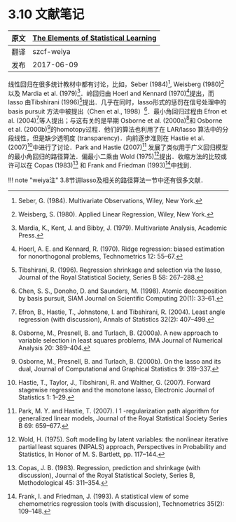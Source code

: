 # 3.10 文献笔记

| 原文   | [The Elements of Statistical Learning](https://esl.hohoweiya.xyz/book/The%20Elements%20of%20Statistical%20Learning.pdf) |
| ---- | ---------------------------------------- |
| 翻译   | szcf-weiya                               |
| 发布 | 2017-06-09 |

线性回归在很多统计教材中都有讨论，比如，Seber (1984)[^1], Weisberg (1980)[^2] 以及 Mardia et al. (1979)[^3]．岭回归由 Hoerl and Kennard (1970)[^4]提出，而 lasso 由Tibshirani (1996)[^5]提出．几乎在同时，lasso形式的惩罚在信号处理中的 basis pursuit 方法中被提出（Chen et al., 1998）[^6]．最小角回归过程由 Efron et al. (2004)[^7]等人提出；与这有关的是早期 Osborne et al. (2000a)[^8]和 Osborne et al. (2000b)[^9]的homotopy过程．他们的算法也利用了在 LAR/lasso 算法中的分段线性，但是缺少透明度 (transparency)．向前逐步准则在 Hastie et al. (2007)[^10]中进行了讨论．Park and Hastie (2007)[^11] 发展了类似用于广义回归模型的最小角回归的路径算法．偏最小二乘由 Wold (1975)[^12]提出．收缩方法的比较或许可以在 Copas (1983)[^13] 和 Frank and Friedman (1993)[^14]中找到．

!!! note "weiya注"
    3.8节讲lasso及相关的路径算法一节中还有很多文献．

[^1]: Seber, G. (1984). Multivariate Observations, Wiley, New York.
[^2]: Weisberg, S. (1980). Applied Linear Regression, Wiley, New York.
[^3]: Mardia, K., Kent, J. and Bibby, J. (1979). Multivariate Analysis, Academic Press.
[^4]: Hoerl, A. E. and Kennard, R. (1970). Ridge regression: biased estimation for nonorthogonal problems, Technometrics 12: 55–67.
[^5]: Tibshirani, R. (1996). Regression shrinkage and selection via the lasso, Journal of the Royal Statistical Society, Series B 58: 267–288.
[^6]: Chen, S. S., Donoho, D. and Saunders, M. (1998). Atomic decomposition by basis pursuit, SIAM Journal on Scientific Computing 20(1): 33–61.
[^7]: Efron, B., Hastie, T., Johnstone, I. and Tibshirani, R. (2004). Least angle regression (with discussion), Annals of Statistics 32(2): 407–499.
[^8]: Osborne, M., Presnell, B. and Turlach, B. (2000a). A new approach to variable selection in least squares problems, IMA Journal of Numerical Analysis 20: 389–404.
[^9]: Osborne, M., Presnell, B. and Turlach, B. (2000b). On the lasso and its dual, Journal of Computational and Graphical Statistics 9: 319–337.
[^10]: Hastie, T., Taylor, J., Tibshirani, R. and Walther, G. (2007). Forward stagewise regression and the monotone lasso, Electronic Journal of Statistics 1: 1–29.
[^11]: Park, M. Y. and Hastie, T. (2007). l 1 -regularization path algorithm for generalized linear models, Journal of the Royal Statistical Society Series B 69: 659–677.
[^12]: Wold, H. (1975). Soft modelling by latent variables: the nonlinear iterative partial least squares (NIPALS) approach, Perspectives in Probability and Statistics, In Honor of M. S. Bartlett, pp. 117–144.
[^13]: Copas, J. B. (1983). Regression, prediction and shrinkage (with discussion), Journal of the Royal Statistical Society, Series B, Methodological 45: 311–354.
[^14]: Frank, I. and Friedman, J. (1993). A statistical view of some chemometrics regression tools (with discussion), Technometrics 35(2): 109–148.
